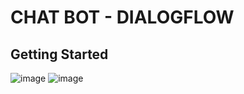 # CHAT BOT - DIALOGFLOW


## Getting Started

![image](https://user-images.githubusercontent.com/45113398/118621567-ae587980-b7f0-11eb-9b64-73c742b56eea.png)
![image](https://user-images.githubusercontent.com/45113398/118621585-b31d2d80-b7f0-11eb-8047-48ed4560ef52.png)

